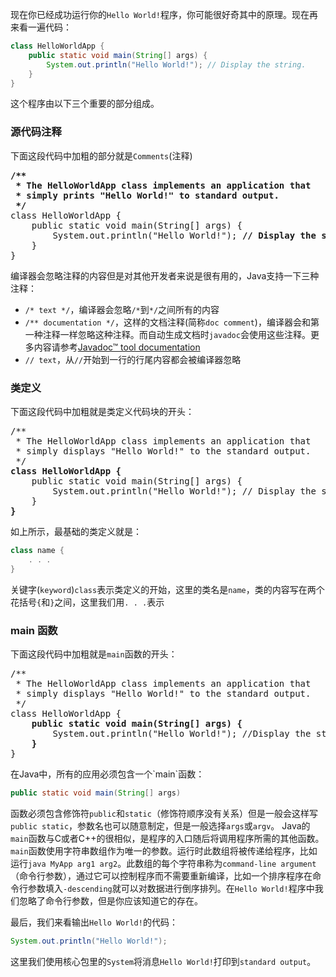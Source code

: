 现在你已经成功运行你的`Hello World!`程序，你可能很好奇其中的原理。现在再来看一遍代码：

```java
class HelloWorldApp {
    public static void main(String[] args) {
        System.out.println("Hello World!"); // Display the string.
    }
}
```
这个程序由以下三个重要的部分组成。

### 源代码注释

下面这段代码中加粗的部分就是`Comments`(注释)
<div><pre>
<b>/**
 * The HelloWorldApp class implements an application that
 * simply prints "Hello World!" to standard output.
 */</b>
class HelloWorldApp {
    public static void main(String[] args) {
        System.out.println("Hello World!"); <b>// Display the string.</b>
    }
}
</pre></div>
编译器会忽略注释的内容但是对其他开发者来说是很有用的，Java支持一下三种注释：

* `/* text */`，编译器会忽略`/*`到`*/`之间所有的内容
* `/** documentation */`，这样的文档注释(简称`doc comment`)，编译器会和第一种注释一样忽略这种注释。而自动生成文档时`javadoc`会使用这些注释。更多内容请参考[Javadoc™ tool documentation ](https://docs.oracle.com/javase/8/docs/technotes/guides/javadoc/index.html)
* `// text`，从`//`开始到一行的行尾内容都会被编译器忽略

### 类定义

下面这段代码中加粗就是类定义代码块的开头：
<div><pre>
/**
 * The HelloWorldApp class implements an application that
 * simply displays "Hello World!" to the standard output.
 */
<b>class HelloWorldApp {</b>
    public static void main(String[] args) {
        System.out.println("Hello World!"); // Display the string.
    }
<b>}</b>
</pre></div>
如上所示，最基础的类定义就是：

```java
class name {
    . . .
}
```

关键字(`keyword`)`class`表示类定义的开始，这里的类名是`name`，类的内容写在两个花括号`{`和`}`之间，这里我们用`. . .`表示

### main	函数

下面这段代码中加粗就是`main`函数的开头：
<div class="codeblock"><pre>
/**
 * The HelloWorldApp class implements an application that
 * simply displays "Hello World!" to the standard output.
 */
class HelloWorldApp {
    <b>public static void main(String[] args) {</b>
        System.out.println("Hello World!"); //Display the string.
    <b>}</b>
}
</pre></div>
在Java中，所有的应用必须包含一个`main`函数：

```java
public static void main(String[] args)
```

函数必须包含修饰符`public`和`static`（修饰符顺序没有关系）但是一般会这样写`public static`，参数名也可以随意制定，但是一般选择`args`或`argv`。
Java的`main`函数与C或者C++的很相似，是程序的入口随后将调用程序所需的其他函数。`main`函数使用字符串数组作为唯一的参数。运行时此数组将被传递给程序，比如运行`java MyApp arg1 arg2`。此数组的每个字符串称为`command-line argument`（命令行参数），通过它可以控制程序而不需要重新编译，比如一个排序程序在命令行参数填入`-descending`就可以对数据进行倒序排列。在`Hello World!`程序中我们忽略了命令行参数，但是你应该知道它的存在。

最后，我们来看输出`Hello World!`的代码：

```java
System.out.println("Hello World!");
```
这里我们使用核心包里的`System`将消息`Hello World!`打印到`standard output`。